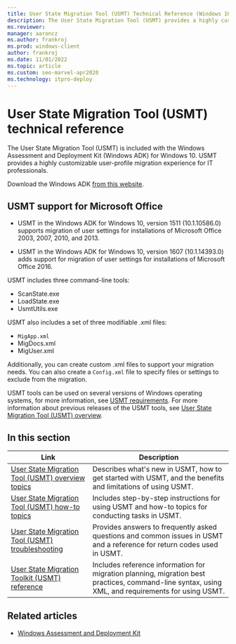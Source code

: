 ```yaml
---
title: User State Migration Tool (USMT) Technical Reference (Windows 10)
description: The User State Migration Tool (USMT) provides a highly customizable user-profile migration experience for IT professionals.
ms.reviewer: 
manager: aaroncz
ms.author: frankroj
ms.prod: windows-client
author: frankroj
ms.date: 11/01/2022
ms.topic: article
ms.custom: seo-marvel-apr2020
ms.technology: itpro-deploy
---
```


# User State Migration Tool (USMT) technical reference

The User State Migration Tool (USMT) is included with the Windows Assessment and Deployment Kit (Windows ADK) for Windows 10. USMT provides a highly customizable user-profile migration experience for IT professionals.

Download the Windows ADK [from this website](/windows-hardware/get-started/adk-install).

## USMT support for Microsoft Office

- USMT in the Windows ADK for Windows 10, version 1511 (10.1.10586.0) supports migration of user settings for installations of Microsoft Office 2003, 2007, 2010, and 2013.

- USMT in the Windows ADK for Windows 10, version 1607 (10.1.14393.0) adds support for migration of user settings for installations of Microsoft Office 2016.

USMT includes three command-line tools:

- ScanState.exe
- LoadState.exe
- UsmtUtils.exe

USMT also includes a set of three modifiable .xml files:

- `MigApp.xml`
- MigDocs.xml
- MigUser.xml

Additionally, you can create custom .xml files to support your migration needs. You can also create a `Config.xml` file to specify files or settings to exclude from the migration.

USMT tools can be used on several versions of Windows operating systems, for more information, see [USMT requirements](usmt-requirements.md). For more information about previous releases of the USMT tools, see [User State Migration Tool (USMT) overview](/previous-versions/windows/hh825227(v=win.10)).

## In this section

| Link | Description |
|------ |----------- |
|[User State Migration Tool (USMT) overview topics](usmt-topics.md)|Describes what's new in USMT, how to get started with USMT, and the benefits and limitations of using USMT.|
|[User State Migration Tool (USMT) how-to topics](usmt-how-to.md)|Includes step-by-step instructions for using USMT and how-to topics for conducting tasks in USMT.|
|[User State Migration Tool (USMT) troubleshooting](usmt-troubleshooting.md)|Provides answers to frequently asked questions and common issues in USMT and a reference for return codes used in USMT.|
|[User State Migration Toolkit (USMT) reference](usmt-reference.md)|Includes reference information for migration planning, migration best practices, command-line syntax, using XML, and requirements for using USMT.|

## Related articles

- [Windows Assessment and Deployment Kit](/previous-versions/windows/it-pro/windows-8.1-and-8/dn247001(v=win.10))
